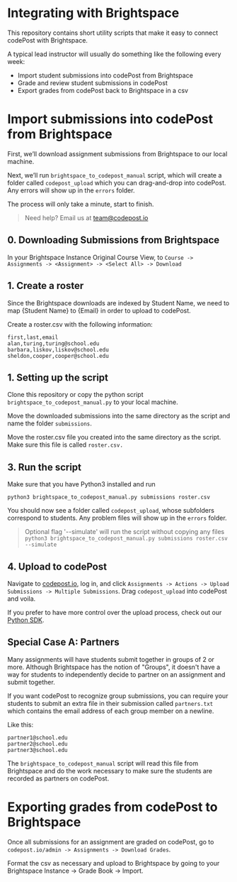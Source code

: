 # Integrating with Brightspace

This repository contains short utility scripts that make it easy to connect codePost with Brightspace.

A typical lead instructor will usually do something like the following every week:

- Import student submissions into codePost from Brightspace
- Grade and review student submissions in codePost
- Export grades from codePost back to Brightspace in a csv

# Import submissions into codePost from Brightspace

First, we’ll download assignment submissions from Brightspace to our local machine.

Next, we’ll run `brightspace_to_codepost_manual` script, which will create a folder called `codepost_upload` which you can drag-and-drop into codePost. Any errors will show up in the `errors` folder.

The process will only take a minute, start to finish.

> Need help? Email us at team@codepost.io

## 0. Downloading Submissions from Brightspace

In your Brightspace Instance Original Course View, to `Course -> Assignments -> <Assignment> -> <Select All> -> Download`

## 1. Create a roster

Since the Brightspace downloads are indexed by Student Name, we need to map {Student Name} to {Email} in order to upload to codePost.

Create a roster.csv with the following information:

```
first,last,email
alan,turing,turing@school.edu
barbara,liskov,liskov@school.edu
sheldon,cooper,cooper@school.edu
```

## 1. Setting up the script

Clone this repository or copy the python script `brightspace_to_codepost_manual.py` to your local machine.

Move the downloaded submissions into the same directory as the script and name the folder `submissions`.

Move the roster.csv file you created into the same directory as the script. Make sure this file is called `roster.csv.`

## 3. Run the script

Make sure that you have Python3 installed and run

`python3 brightspace_to_codepost_manual.py submissions roster.csv`

You should now see a folder called `codepost_upload`, whose subfolders correspond to students. Any problem files will show up in the `errors` folder.

> Optional flag '--simulate' will run the script without copying any files
> `python3 brightspace_to_codepost_manual.py submissions roster.csv --simulate`

## 4. Upload to codePost

Navigate to [codepost.io](https://codepost.io), log in, and click `Assignments -> Actions -> Upload Submissions -> Multiple Submissions`. Drag `codepost_upload` into codePost and voila.

If you prefer to have more control over the upload process, check out our [Python SDK](https://github.com/codepost-io/codepost-python).

## Special Case A: Partners

Many assignments will have students submit together in groups of 2 or more. Although Brightspace has the notion of "Groups", it doesn't have a way for students to independently decide to partner on an assignment and submit together.

If you want codePost to recognize group submissions, you can require your students to submit an extra file in their submission called `partners.txt` which contains the email address of each group member on a newline.

Like this:

```
partner1@school.edu
partner2@school.edu
partner3@school.edu
```

The `brightspace_to_codepost_manual` script will read this file from Brightspace and do the work necessary to make sure the students are recorded as partners on codePost.

# Exporting grades from codePost to Brightspace

Once all submissions for an assignment are graded on codePost, go to `codepost.io/admin -> Assignments -> Download Grades`.

Format the csv as necessary and upload to Brightspace by going to your Brightspace Instance -> Grade Book -> Import.
